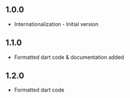 ## 1.0.0

- Internationalization - Initial version

## 1.1.0

- Formatted dart code & documentation added

## 1.2.0

- Formatted dart code